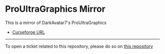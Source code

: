 # ProUltraGraphics Mirror

This is a mirror of DarkAvatar7's ProUltraGraphics

- [Curseforge URL](https://www.curseforge.com/wow/addons/proultragraphics)

----

To open a ticket related to this repository, please do so on [this repository](https://github.com/curseforge-mirror/.github)